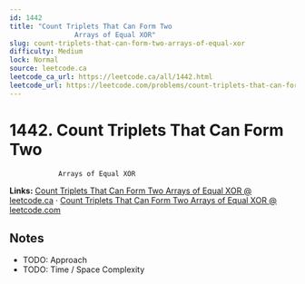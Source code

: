 ```yaml
--- 
id: 1442
title: "Count Triplets That Can Form Two
                Arrays of Equal XOR"
slug: count-triplets-that-can-form-two-arrays-of-equal-xor
difficulty: Medium
lock: Normal
source: leetcode.ca
leetcode_ca_url: https://leetcode.ca/all/1442.html
leetcode_url: https://leetcode.com/problems/count-triplets-that-can-form-two-arrays-of-equal-xor/
---
```


# 1442. Count Triplets That Can Form Two
                Arrays of Equal XOR

**Links:** [Count Triplets That Can Form Two
                Arrays of Equal XOR @ leetcode.ca](https://leetcode.ca/all/1442.html) · [Count Triplets That Can Form Two
                Arrays of Equal XOR @ leetcode.com](https://leetcode.com/problems/count-triplets-that-can-form-two-arrays-of-equal-xor/)

## Notes
- TODO: Approach
- TODO: Time / Space Complexity
